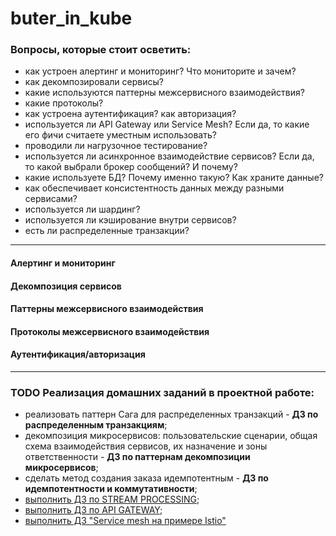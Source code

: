 # buter_in_kube

### Вопросы, которые стоит осветить:
* как устроен алертинг и мониторинг? Что мониторите и зачем?
* как декомпозировали сервисы?
* какие используются паттерны межсервисного взаимодействия?
* какие протоколы?
* как устроена аутентификация? как авторизация?
* используется ли API Gateway или Service Mesh? Если да, то какие его фичи считаете уместным использовать?
* проводили ли нагрузочное тестирование?
* используется ли асинхронное взаимодействие сервисов? Если да, то какой выбрали брокер сообщений? И почему?
* какие используете БД? Почему именно такую? Как храните данные?
* как обеспечивает консистентность данных между разными
сервисами?
* используется ли шардинг?
* используется ли кэширование внутри сервисов?
* есть ли распределенные транзакции?

<hr>

#### Алертинг и мониторинг

#### Декомпозиция сервисов

#### Паттерны межсервисного взаимодействия

#### Протоколы межсервисного взаимодействия

#### Аутентификация/авторизация



<hr>

### TODO Реализация домашних заданий в проектной работе:
* реализовать паттерн Сага для распределенных транзакций - **ДЗ по распределенным транзакциям**;
* декомпозиция микросервисов: пользовательские сценарии, общая схема взаимодействия сервисов, их назначение и зоны ответственности - **ДЗ по паттернам декомпозиции микросервисов**;
* сделать метод создания заказа идемпотентным - **ДЗ по идемпотентности и коммутативности**;
* [выполнить ДЗ по STREAM PROCESSING](HW_STREAM_PROCESSING.md);
* [выполнить ДЗ по API GATEWAY](HW_API_GATEWAY.md);
* [выполнить ДЗ "Service mesh на примере Istio"](https://github.com/izhigalko/otus-homework-istio)
